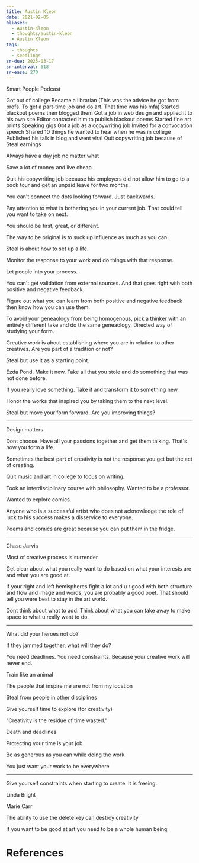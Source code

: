 ```yaml
---
title: Austin Kleon
date: 2021-02-05
aliases:
  - Austin-Kleon
  - thoughts/austin-kleon
  - Austin Kleon
tags:
  - thoughts
  - seedlings
sr-due: 2025-03-17
sr-interval: 518
sr-ease: 270
---
```

Smart People Podcast

Got out of college
Became a librarian
(This was the advice he got from profs. To get a part-time job and do art. That time was his mfa)
Started blackout poems then blogged them
Got a job in web design and applied it to his own site
Editor contacted him to publish blackout poems
Started fine art prints
Speaking gigs
Got a job as a copywriting job
Invited for a convocation speech
Shared 10 things he wanted to hear when he was in college
Published his talk in blog and went viral
Quit copywriting job because of Steal earnings

Always have a day job no matter what

Save a lot of money and live cheap.

Quit his copywriting job because his employers did not allow him to go to a book tour and get an unpaid leave for two months.

You can't connect the dots looking forward. Just backwards.

Pay attention to what is bothering you in your current job. That could tell you want to take on next.

You should be first, great, or different.

The way to be original is to suck up influence as much as you can.

Steal is about how to set up a life.

Monitor the response to your work and do things with that response.

Let people into your process.

You can't get validation from external sources. And that goes right with both positive and negative feedback.

Figure out what you can learn from both positive and negative feedback then know how you can use them.

To avoid your geneaology from being homogenous, pick a thinker with an entirely different take and do the same geneaology. Directed way of studying your form.

Creative work is about establishing where you are in relation to other creatives. Are you part of a tradition or not?

Steal but use it as a starting point.

Ezda Pond. Make it new. Take all that you stole and do something that was not done before.

If you really love something. Take it and transform it to something new.

Honor the works that inspired you by taking them to the next level.

Steal but move your form forward. Are you improving things?

---
Design matters

Dont choose. Have all your passions together and get them talking. That's how you form a life.

Sometimes the best part of creativity is not the response you get but the act of creating.

Quit music and art in college to focus on writing.

Took an interdisciplinary course with philosophy. Wanted to be a professor.

Wanted to explore comics.

Anyone who is a successful artist who does not acknowledge the role of luck to his success makes a disservice to everyone.

Poems and comics are great because you can put them in the fridge.


---
Chase Jarvis

Most of creative process is surrender

Get clear about what you really want to do based on what your interests are and what you are good at.

If your right and left hemispheres fight a lot and u r good with both structure and flow and image and words, you are probably a good poet. That should tell you were best to stay in the art world.

Dont think about what to add. Think about what you can take away to make space to what u really want to do.

---

What did your heroes not do?

If they jammed together, what will they do?

You need deadlines. You need constraints. Because your creative work will never end.

Train like an animal

The people that inspire me are not from my location

Steal from people in other disciplines

Give yourself time to explore (for creativity)

“Creativity is the residue of time wasted.”

Death and deadlines

Protecting your time is your job

Be as generous as you can while doing the work

You just want your work to be everywhere

---

Give yourself constraints when starting to create. It is freeing.

Linda Bright

Marie Carr

The ability to use the delete key can destroy creativity

If you want to be good at art you need to be a whole human being

# References

